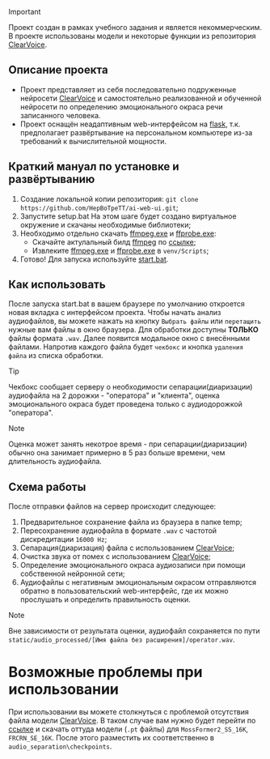 > [!IMPORTANT]
> Проект создан в рамках учебного задания и является некоммерческим. В проекте использованы модели и некоторые функции из репозитория <a href="https://huggingface.co/spaces/alibabasglab/ClearVoice/tree/main">ClearVoice</a>.

## Описание проекта
- Проект представляет из себя последовательно подруженные нейросети <a href="https://huggingface.co/spaces/alibabasglab/ClearVoice/tree/main">ClearVoice</a> и самостоятельно реализованной и обученной нейросети по определению эмоционального окраса речи записанного человека.
- Проект оснащён неадаптивным web-интерфейсом на <ins>flask</ins>, т.к. предполагает развёртывание на персональном компьютере из-за требований к вычислительной мощности.

## Краткий мануал по установке и развёртыванию
1. Создание локальной копии репозитория:
   `git clone https://github.com/HepBoTpeTT/ai-web-ui.git`;
2. Запустите setup.bat
   На этом шаге будет создано виртуальное окружение и скачаны необходимые библиотеки;
3. Необходимо отдельно скачать <ins>ffmpeg.exe</ins> и <ins>ffprobe.exe</ins>:
    - Скачайте актулальный билд <ins>ffmpeg</ins> по <a href="https://www.gyan.dev/ffmpeg/builds/ffmpeg-git-full.7z">ссылке</a>;
    - Извлеките <ins>ffmpeg.exe</ins> и <ins>ffprobe.exe</ins> в `venv/Scripts`;
4. Готово! Для запуска используйте <ins>start.bat</ins>.

## Как использовать
После запуска start.bat в вашем браузере по умолчанию откроется новая вкладка с интерфейсом проекта. Чтобы начать анализ аудиофайлов, вы можете нажать на кнопку `Выбрать файлы` или `перетащить` нужные вам файлы в окно браузера. Для обработки доступны **ТОЛЬКО** файлы формата `.wav`.
Далее появится модальное окно с внесёнными файлами. Напротив каждого файла будет `чекбокс` и кнопка `удаления файла` из списка обработки. 

> [!TIP]
> Чекбокс сообщает серверу о необходимости сепарации(диаризации) аудиофайла на 2 дорожки - "оператора" и "клиента", оценка эмоционального окраса будет проведена только с аудиодорожкой "оператора".

> [!NOTE]
> Оценка может занять некотрое время - при сепарации(диаризации) обычно она занимает примерно в 5 раз больше времени, чем длительность аудиофайла.

## Схема работы
После отправки файлов на сервер происходит следующее:
1. Предварительное сохранение файла из браузера в папке temp;
2. Пересохранение аудиофайла в формате `.wav` с частотой дискредитации `16000 Hz`;
3. Сепарация(диаризация) файла с использованием <a href="https://huggingface.co/spaces/alibabasglab/ClearVoice/tree/main">ClearVoice</a>;
4. Очистка звука от помех с использованием <a href="https://huggingface.co/spaces/alibabasglab/ClearVoice/tree/main">ClearVoice</a>;
5. Определение эмоционального окраса аудиозаписи при помощи собственной нейронной сети;
6. Аудиофайлы с негативным эмоциональным окрасом отправляются обратно в пользовательский web-интерфейс, где их можно прослушать и определить правильность оценки.

> [!NOTE]
> Вне зависимости от результата оценки, аудиофайл сохраняется по пути `static/audio_processed/[Имя файла без расширения]/operator.wav`.

# Возможные проблемы при использовании
При использовании вы можете столкнуться с проблемой отсутствия файла модели <a href="https://github.com/modelscope/ClearerVoice-Studio/tree/main/clearvoice">ClearVoice</a>. В таком случае вам нужно будет перейти по <a href="https://github.com/HepBoTpeTT/ai-web-ui/tree/main/audio_separation/checkpoints">ссылке</a> и скачать оттуда модели (`.pt` файлы) для `MossFormer2_SS_16K`, `FRCRN_SE_16K`. После этого разместить их соответственно в `audio_separation\checkpoints`.
